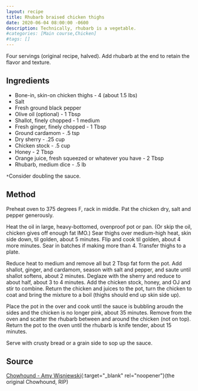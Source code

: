 ```yaml
---
layout: recipe
title: Rhubarb braised chicken thighs
date: 2020-06-04 08:00:00 -0600
description: Technically, rhubarb is a vegetable.
#categories: [Main course,Chicken]
#tags: []
---
```


Four servings (original recipe, halved). Add rhubarb at the end to retain the flavor and texture.

## Ingredients
- Bone-in, skin-on chicken thighs - 4 (about 1.5 lbs)
- Salt
- Fresh ground black pepper
- Olive oil (optional) - 1 Tbsp
- Shallot, finely chopped - 1 medium
- Fresh ginger, finely chopped - 1 Tbsp
- Ground cardamom - .5 tsp
- Dry sherry - .25 cup
- Chicken stock - .5 cup
- Honey - 2 Tbsp
- Orange juice, fresh squeezed or whatever you have - 2 Tbsp
- Rhubarb, medium dice - .5 lb

`*`Consider doubling the sauce.

## Method
Preheat oven to 375 degrees F, rack in middle. Pat the chicken dry, salt and pepper generously.

Heat the oil in large, heavy-bottomed, ovenproof pot or pan. (Or skip the oil, chicken gives off enough fat IMO.) Sear thighs over medium-high heat, skin side down, til golden, about 5 minutes. Flip and cook til golden, about 4 more minutes. Sear in batches if making more than 4. Transfer thighs to a plate.

Reduce heat to medium and remove all but 2 Tbsp fat form the pot. Add shallot, ginger, and cardamom, season with salt and pepper, and saute until shallot softens, about 2 minutes. Deglaze with the sherry and reduce to about half, about 3 to 4 minutes. Add the chicken stock, honey, and OJ and stir to combine. Return the chicken and juices to the pot, turn the chicken to coat and bring the mixture to a boil (thighs should end up skin side up).

Place the pot in the over and cook until the sauce is bubbling aroudn the sides and the chicken is no longer pink, about 35 minutes. Remove from the oven and scatter the rhubarb between and around the chicken (not on top). Return the pot to the oven until the rhubarb is knife tender, about 15 minutes.

Serve with crusty bread or a grain side to sop up the sauce.

## Source 
[Chowhound - Amy Wisniewski](https://www.chowhound.com/){:target="_blank" rel="noopener"}(the original Chowhound, RIP)